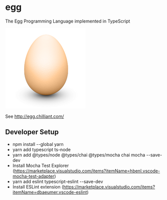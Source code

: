 # egg
The Egg Programming Language implemented in TypeScript

![egg](/static/egg.png)

See http://egg.chilliant.com/

## Developer Setup

* npm install --global yarn
* yarn add typescript ts-node
* yarn add @types/node @types/chai @types/mocha chai mocha --save-dev
* Install Mocha Test Explorer (https://marketplace.visualstudio.com/items?itemName=hbenl.vscode-mocha-test-adapter)
* yarn add eslint typescript-eslint --save-dev
* Install ESLint extension (https://marketplace.visualstudio.com/items?itemName=dbaeumer.vscode-eslint)
